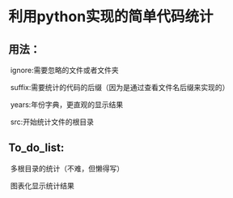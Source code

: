 # 利用python实现的简单代码统计

## 用法：

​	ignore:需要忽略的文件或者文件夹

​	suffix:需要统计的代码的后缀（因为是通过查看文件名后缀来实现的）

​	years:年份字典，更直观的显示结果

​	src:开始统计文件的根目录

## To_do_list:

​	多根目录的统计（不难，但懒得写）

​	图表化显示统计结果

